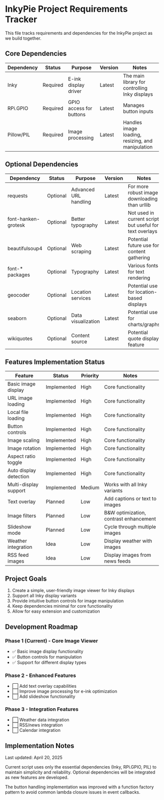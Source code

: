 # InkyPie Project Requirements Tracker

This file tracks requirements and dependencies for the InkyPie project as we build together.

## Core Dependencies

| Dependency | Status | Purpose | Version | Notes |
|------------|--------|---------|---------|-------|
| Inky | Required | E-ink display driver | Latest | The main library for controlling Inky displays |
| RPi.GPIO | Required | GPIO access for buttons | Latest | Manages button inputs |
| Pillow/PIL | Required | Image processing | Latest | Handles image loading, resizing, and manipulation |

## Optional Dependencies

| Dependency | Status | Purpose | Version | Notes |
|------------|--------|---------|---------|-------|
| requests | Optional | Advanced URL handling | Latest | For more robust image downloading than urllib |
| font-hanken-grotesk | Optional | Better typography | Latest | Not used in current script but useful for text overlays |
| beautifulsoup4 | Optional | Web scraping | Latest | Potential future use for content gathering |
| font-* packages | Optional | Typography | Latest | Various fonts for text rendering |
| geocoder | Optional | Location services | Latest | Potential use for location-based displays |
| seaborn | Optional | Data visualization | Latest | Potential use for charts/graphs |
| wikiquotes | Optional | Content source | Latest | Potential quote display feature |

## Features Implementation Status

| Feature | Status | Priority | Notes |
|---------|--------|----------|-------|
| Basic image display | Implemented | High | Core functionality |
| URL image loading | Implemented | High | Core functionality |
| Local file loading | Implemented | High | Core functionality |
| Button controls | Implemented | High | Core functionality |
| Image scaling | Implemented | High | Core functionality |
| Image rotation | Implemented | High | Core functionality |
| Aspect ratio toggle | Implemented | High | Core functionality |
| Auto display detection | Implemented | High | Core functionality |
| Multi-display support | Implemented | Medium | Works with all Inky variants |
| Text overlay | Planned | Low | Add captions or text to images |
| Image filters | Planned | Low | B&W optimization, contrast enhancement |
| Slideshow mode | Planned | Low | Cycle through multiple images |
| Weather integration | Idea | Low | Display weather with images |
| RSS feed images | Idea | Low | Display images from news feeds |

## Project Goals

1. Create a simple, user-friendly image viewer for Inky displays
2. Support all Inky display variants
3. Provide intuitive button controls for image manipulation
4. Keep dependencies minimal for core functionality
5. Allow for easy extension and customization

## Development Roadmap

### Phase 1 (Current) - Core Image Viewer
- ✅ Basic image display functionality
- ✅ Button controls for manipulation
- ✅ Support for different display types

### Phase 2 - Enhanced Features
- ⬜ Add text overlay capabilities
- ⬜ Improve image processing for e-ink optimization
- ⬜ Add slideshow functionality

### Phase 3 - Integration Features
- ⬜ Weather data integration
- ⬜ RSS/news integration
- ⬜ Calendar integration

## Implementation Notes

Last updated: April 20, 2025

Current script uses only the essential dependencies (Inky, RPi.GPIO, PIL) to maintain simplicity and reliability. Optional dependencies will be integrated as new features are developed.

The button handling implementation was improved with a function factory pattern to avoid common lambda closure issues in event callbacks.
